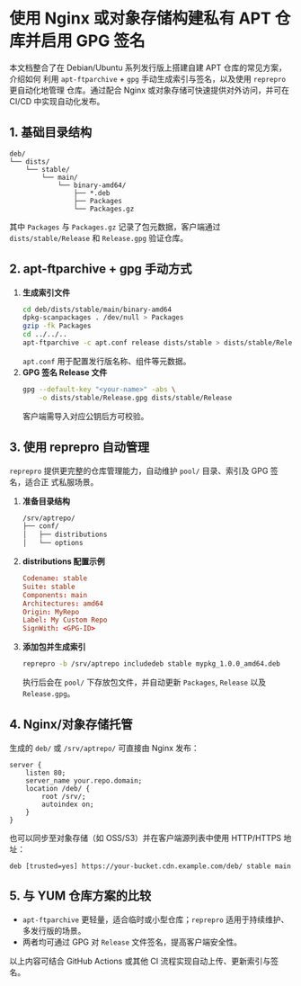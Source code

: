 # 使用 Nginx 或对象存储构建私有 APT 仓库并启用 GPG 签名

本文档整合了在 Debian/Ubuntu 系列发行版上搭建自建 APT 仓库的常见方案，介绍如何
利用 `apt-ftparchive` + `gpg` 手动生成索引与签名，以及使用 `reprepro` 更自动化地管理
仓库。通过配合 Nginx 或对象存储可快速提供对外访问，并可在 CI/CD 中实现自动化发布。

## 1. 基础目录结构
```
deb/
└── dists/
    └── stable/
        └── main/
            └── binary-amd64/
                ├── *.deb
                ├── Packages
                └── Packages.gz
```
其中 `Packages` 与 `Packages.gz` 记录了包元数据，客户端通过 `dists/stable/Release`
和 `Release.gpg` 验证仓库。

## 2. apt-ftparchive + gpg 手动方式
1. **生成索引文件**
   ```bash
   cd deb/dists/stable/main/binary-amd64
   dpkg-scanpackages . /dev/null > Packages
   gzip -fk Packages
   cd ../../..
   apt-ftparchive -c apt.conf release dists/stable > dists/stable/Release
   ```
   `apt.conf` 用于配置发行版名称、组件等元数据。
2. **GPG 签名 Release 文件**
   ```bash
   gpg --default-key "<your-name>" -abs \
       -o dists/stable/Release.gpg dists/stable/Release
   ```
   客户端需导入对应公钥后方可校验。

## 3. 使用 reprepro 自动管理
`reprepro` 提供更完整的仓库管理能力，自动维护 `pool/` 目录、索引及 GPG 签名，适合正
式私服场景。
1. **准备目录结构**
   ```bash
   /srv/aptrepo/
   ├── conf/
   │   ├── distributions
   │   └── options
   ```
2. **distributions 配置示例**
   ```conf
   Codename: stable
   Suite: stable
   Components: main
   Architectures: amd64
   Origin: MyRepo
   Label: My Custom Repo
   SignWith: <GPG-ID>
   ```
3. **添加包并生成索引**
   ```bash
   reprepro -b /srv/aptrepo includedeb stable mypkg_1.0.0_amd64.deb
   ```
   执行后会在 `pool/` 下存放包文件，并自动更新 `Packages`, `Release` 以及 `Release.gpg`。

## 4. Nginx/对象存储托管
生成的 `deb/` 或 `/srv/aptrepo/` 可直接由 Nginx 发布：
```nginx
server {
    listen 80;
    server_name your.repo.domain;
    location /deb/ {
        root /srv/;
        autoindex on;
    }
}
```
也可以同步至对象存储（如 OSS/S3）并在客户端源列表中使用 HTTP/HTTPS 地址：
```
deb [trusted=yes] https://your-bucket.cdn.example.com/deb/ stable main
```

## 5. 与 YUM 仓库方案的比较
- `apt-ftparchive` 更轻量，适合临时或小型仓库；`reprepro` 适用于持续维护、多发行版的场景。
- 两者均可通过 GPG 对 `Release` 文件签名，提高客户端安全性。

以上内容可结合 GitHub Actions 或其他 CI 流程实现自动上传、更新索引与签名。
